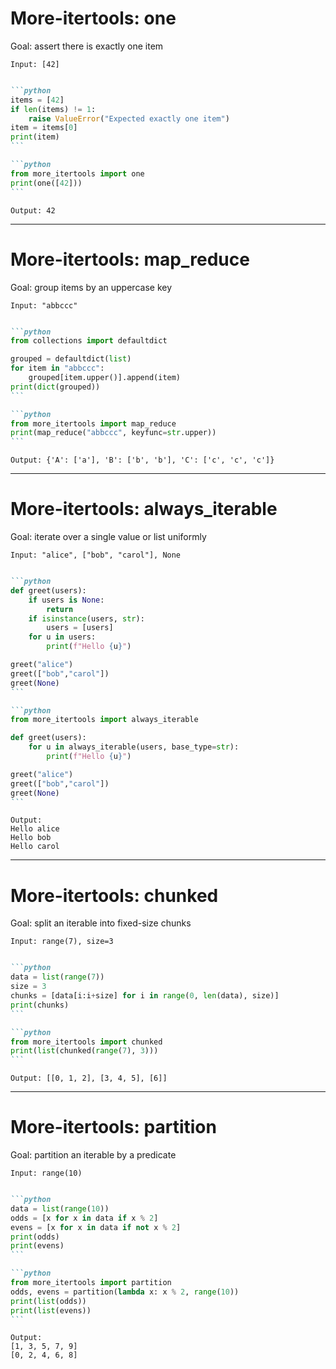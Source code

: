 # More-itertools: one

Goal: assert there is exactly one item

```
Input: [42]
```

<v-clicks>

````md magic-move

```python
items = [42]
if len(items) != 1:
    raise ValueError("Expected exactly one item")
item = items[0]
print(item)
```

```python
from more_itertools import one
print(one([42]))
```
````

</v-clicks>

```
Output: 42
```

---

# More-itertools: map_reduce

Goal: group items by an uppercase key

```
Input: "abbccc"
```

<v-clicks>

````md magic-move

```python
from collections import defaultdict

grouped = defaultdict(list)
for item in "abbccc":
    grouped[item.upper()].append(item)
print(dict(grouped))
```

```python
from more_itertools import map_reduce
print(map_reduce("abbccc", keyfunc=str.upper))
```
````

</v-clicks>

```
Output: {'A': ['a'], 'B': ['b', 'b'], 'C': ['c', 'c', 'c']}
```

---

# More-itertools: always_iterable

Goal: iterate over a single value or list uniformly

```
Input: "alice", ["bob", "carol"], None
```

<v-clicks>

````md magic-move

```python
def greet(users):
    if users is None:
        return
    if isinstance(users, str):
        users = [users]
    for u in users:
        print(f"Hello {u}")

greet("alice")
greet(["bob","carol"])
greet(None)
```

```python
from more_itertools import always_iterable

def greet(users):
    for u in always_iterable(users, base_type=str):
        print(f"Hello {u}")

greet("alice")
greet(["bob","carol"])
greet(None)
```
````

</v-clicks>

```
Output:
Hello alice
Hello bob
Hello carol
```

---

# More-itertools: chunked

Goal: split an iterable into fixed-size chunks

```
Input: range(7), size=3
```

<v-clicks>

````md magic-move

```python
data = list(range(7))
size = 3
chunks = [data[i:i+size] for i in range(0, len(data), size)]
print(chunks)
```

```python
from more_itertools import chunked
print(list(chunked(range(7), 3)))
```
````

</v-clicks>

```
Output: [[0, 1, 2], [3, 4, 5], [6]]
```

---

# More-itertools: partition

Goal: partition an iterable by a predicate

```
Input: range(10)
```

<v-clicks>

````md magic-move

```python
data = list(range(10))
odds = [x for x in data if x % 2]
evens = [x for x in data if not x % 2]
print(odds)
print(evens)
```

```python
from more_itertools import partition
odds, evens = partition(lambda x: x % 2, range(10))
print(list(odds))
print(list(evens))
```
````

</v-clicks>

```
Output:
[1, 3, 5, 7, 9]
[0, 2, 4, 6, 8]
```
